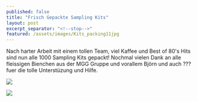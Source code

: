 ```yaml
---
published: false
title: "Frisch Gepackte Sampling Kits"
layout: post
excerpt_separator: "<!--stop-->"
featured: /assets/images/Kits_packing11jpg
---
```

Nach harter Arbeit mit einem tollen Team, viel Kaffee und Best of 80's Hits sind nun alle 1000 Sampling Kits gepackt!
Nochmal vielen Dank an alle fleissigen Bienchen aus der MGG Gruppe und vorallem Björn und auch ??? fuer die tolle Unterstüzung und Hilfe.


![]({{site.baseurl}}//assets/images/Kits_packing7.jpg)

![]({{site.baseurl}}//assets/images/Kits_packing5jpg)
